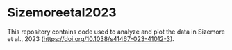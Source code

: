 # Sizemoreetal2023
This repository contains code used to analyze and plot the data in Sizemore et al., 2023 (https://doi.org/10.1038/s41467-023-41012-3).
